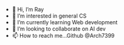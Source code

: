 - 👋 Hi, I’m Ray
- 👀 I’m interested in general CS
- 🌱 I’m currently learning Web development 
- 💞️ I’m looking to collaborate on AI dev
- 📫 How to reach me...Github @Arch7399

<!---
Arch7399/Arch7399 is a ✨ special ✨ repository because its `README.md` (this file) appears on your GitHub profile.
You can click the Preview link to take a look at your changes.
--->
